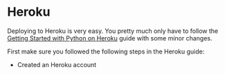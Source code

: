 # Heroku

Deploying to Heroku is very easy. You pretty much only have to follow the
[Getting Started with Python on Heroku](https://devcenter.heroku.com/articles/getting-started-with-python#introduction)
guide with some minor changes.

First make sure you followed the following steps in the Heroku guide:

* Created an Heroku account

